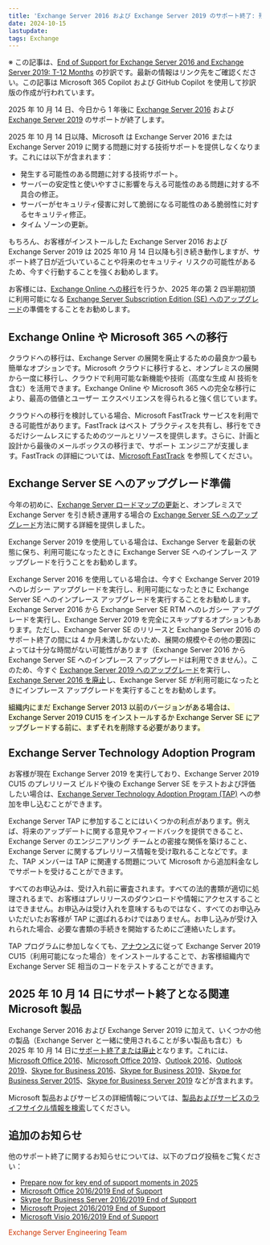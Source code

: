 ```yaml
---
title: 'Exchange Server 2016 および Exchange Server 2019 のサポート終了: 残り 12 か月'
date: 2024-10-15
lastupdate:
tags: Exchange
--- 
```


※ この記事は、[End of Support for Exchange Server 2016 and Exchange Server 2019: T-12 Months](https://techcommunity.microsoft.com/t5/exchange-team-blog/end-of-support-for-exchange-server-2016-and-exchange-server-2019/ba-p/4268516) の抄訳です。最新の情報はリンク先をご確認ください。この記事は Microsoft 365 Copilot および GitHub Copilot を使用して抄訳版の作成が行われています。

2025 年 10 月 14 日、今日から 1 年後に [Exchange Server 2016](https://learn.microsoft.com/lifecycle/products/exchange-server-2016) および [Exchange Server 2019](https://learn.microsoft.com/lifecycle/products/exchange-server-2019) のサポートが終了します。

2025 年 10 月 14 日以降、Microsoft は Exchange Server 2016 または Exchange Server 2019 に関する問題に対する技術サポートを提供しなくなります。これには以下が含まれます：

- 発生する可能性のある問題に対する技術サポート。
- サーバーの安定性と使いやすさに影響を与える可能性のある問題に対する不具合の修正。
- サーバーがセキュリティ侵害に対して脆弱になる可能性のある脆弱性に対するセキュリティ修正。
- タイム ゾーンの更新。

もちろん、お客様がインストールした Exchange Server 2016 および Exchange Server 2019 は 2025 年10 月 14 日以降も引き続き動作しますが、サポート終了日が近づいていることや将来のセキュリティ リスクの可能性があるため、今すぐ行動することを強くお勧めします。

お客様には、[Exchange Online への移行](https://learn.microsoft.com/exchange/mailbox-migration/decide-on-a-migration-path)を行うか、2025 年の第 2 四半期初頭に利用可能になる [Exchange Server Subscription Edition (SE) へのアップグレード](https://techcommunity.microsoft.com/t5/exchange-team-blog/upgrading-your-organization-from-current-versions-to-exchange/ba-p/4241305)の準備をすることをお勧めします。

## Exchange Online や Microsoft 365 への移行

クラウドへの移行は、Exchange Server の展開を廃止するための最良かつ最も簡単なオプションです。Microsoft クラウドに移行すると、オンプレミスの展開から一度に移行し、クラウドで利用可能な新機能や技術（高度な生成 AI 技術を含む）を活用できます。Exchange Online や Microsoft 365 への完全な移行により、最高の価値とユーザー エクスペリエンスを得られると強く信じています。

クラウドへの移行を検討している場合、Microsoft FastTrack サービスを利用できる可能性があります。FastTrack はベスト プラクティスを共有し、移行をできるだけシームレスにするためのツールとリソースを提供します。さらに、計画と設計から最後のメールボックスの移行まで、サポート エンジニアが支援します。FastTrack の詳細については、[Microsoft FastTrack](https://fasttrack.microsoft.com/) を参照してください。

## Exchange Server SE へのアップグレード準備

今年の初めに、[Exchange Server ロードマップの更新](https://jpmessaging.github.io/blog/Exchange-Server-Roadmap-Update/)と、オンプレミスで Exchange Server を引き続き運用する場合の [Exchange Server SE へのアップグレード](https://techcommunity.microsoft.com/t5/exchange-team-blog/upgrading-your-organization-from-current-versions-to-exchange/ba-p/4241305)方法に関する詳細を提供しました。

Exchange Server 2019 を使用している場合は、Exchange Server を最新の状態に保ち、利用可能になったときに Exchange Server SE へのインプレース アップグレードを行うことをお勧めします。

Exchange Server 2016 を使用している場合は、今すぐ Exchange Server 2019 へのレガシー アップグレードを実行し、利用可能になったときに Exchange Server SE へのインプレース アップグレードを実行することをお勧めします。Exchange Server 2016 から Exchange Server SE RTM へのレガシー アップグレードを実行し、Exchange Server 2019 を完全にスキップするオプションもあります。ただし、Exchange Server SE のリリースと Exchange Server 2016 のサポート終了の間には 4 か月未満しかないため、展開の規模やその他の要因によっては十分な時間がない可能性があります（Exchange Server 2016 から Exchange Server SE へのインプレース アップグレードは利用できません）。このため、今すぐ [Exchange Server 2019 へのアップグレード](https://setup.cloud.microsoft/exchange/deployment-assistant)を実行し、[Exchange Server 2016 を廃止](https://techcommunity.microsoft.com/t5/exchange-team-blog/decommissioning-exchange-server-2016/ba-p/4214475)し、Exchange Server SE が利用可能になったときにインプレース アップグレードを実行することをお勧めします。

<font style="background-color: lightyellow; color: black">組織内にまだ Exchange Server 2013 以前のバージョンがある場合は、Exchange Server 2019 CU15 をインストールするか Exchange Server SE にアップグレードする前に、まずそれを削除する必要があります。</font>

## Exchange Server Technology Adoption Program

お客様が現在 Exchange Server 2019 を実行しており、Exchange Server 2019 CU15 のプレリリース ビルドや後の Exchange Server SE をテストおよび評価したい場合は、[Exchange Server Technology Adoption Program (TAP)](https://techcommunity.microsoft.com/t5/exchange-team-blog/open-enrollment-for-exchange-server-2019-tap/ba-p/3421627) への参加を申し込むことができます。

Exchange Server TAP に参加することにはいくつかの利点があります。例えば、将来のアップデートに関する意見やフィードバックを提供できること、Exchange Server のエンジニアリング チームとの密接な関係を築けること、Exchange Server に関するプレリリース情報を受け取れることなどです。また、TAP メンバーは TAP に関連する問題について Microsoft から追加料金なしでサポートを受けることができます。

すべてのお申込みは、受け入れ前に審査されます。すべての法的書類が適切に処理されるまで、お客様はプレリリースのダウンロードや情報にアクセスすることはできません。お申込みは受け入れを意味するものではなく、すべてのお申込みいただいたお客様が TAP に選ばれるわけではありません。お申し込みが受け入れられた場合、必要な書類の手続きを開始するためにご連絡いたします。

TAP プログラムに参加しなくても、[アナウンス](https://techcommunity.microsoft.com/t5/exchange-team-blog/upgrading-your-organization-from-current-versions-to-exchange/ba-p/4241305)に従って Exchange Server 2019 CU15（利用可能になった場合）をインストールすることで、お客様組織内で Exchange Server SE 相当のコードをテストすることができます。

## 2025 年 10 月 14 日にサポート終了となる関連 Microsoft 製品

Exchange Server 2016 および Exchange Server 2019 に加えて、いくつかの他の製品（Exchange Server と一緒に使用されることが多い製品も含む）も 2025 年 10 月 14 日に[サポート終了または廃止](https://learn.microsoft.com/lifecycle/announcements/october-14-2025-products-end-of-support)となります。これには、[Microsoft Office 2016](https://learn.microsoft.com/lifecycle/products/microsoft-office-2016)、[Microsoft Office 2019](https://learn.microsoft.com/lifecycle/products/microsoft-office-2019)、[Outlook 2016](https://learn.microsoft.com/lifecycle/products/outlook-2016)、[Outlook 2019](https://learn.microsoft.com/lifecycle/products/outlook-2019)、[Skype for Business 2016](https://learn.microsoft.com/lifecycle/products/skype-for-business-2016)、[Skype for Business 2019](https://learn.microsoft.com/lifecycle/products/skype-for-business-2019)、[Skype for Business Server 2015](https://learn.microsoft.com/lifecycle/products/skype-for-business-server-2015)、[Skype for Business Server 2019](https://learn.microsoft.com/lifecycle/products/skype-for-business-server-2019) などが含まれます。

Microsoft 製品およびサービスの詳細情報については、[製品およびサービスのライフサイクル情報を検索](https://learn.microsoft.com/lifecycle/products/)してください。

## 追加のお知らせ

他のサポート終了に関するお知らせについては、以下のブログ投稿をご覧ください：

- [Prepare now for key end of support moments in 2025](https://aka.ms/EOS2025-T-12blog)
- [Microsoft Office 2016/2019 End of Support](https://aka.ms/EOS2025-T-12/Office)
- [Skype for Business Server 2016/2019 End of Support](https://aka.ms/EOS2025-T-12/SfB)
- [Microsoft Project 2016/2019 End of Support](https://aka.ms/EOS2025-T-12/Project)
- [Microsoft Visio 2016/2019 End of Support](https://aka.ms/EOS2025-T-12/Visio)

<font color="#CF3600">Exchange Server Engineering Team</font>